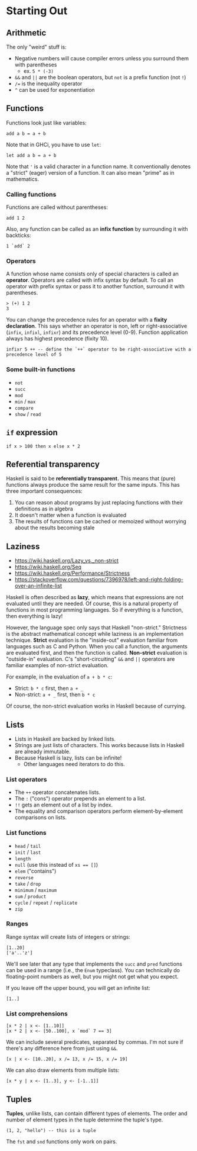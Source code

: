 # Starting Out

## Arithmetic

The only "weird" stuff is:
- Negative numbers will cause compiler errors unless you surround them with parentheses
    - ex. `5 * (-3)`
- `&&` and `||` are the boolean operators, but `not` is a prefix function (not `!`)
- `/=` is the inequality operator
- `^` can be used for exponentiation

## Functions

Functions look just like variables:

```
add a b = a + b
```

Note that in GHCi, you have to use `let`:

```
let add a b = a + b
```

Note that `'` is a valid character in a function name.
It conventionally denotes a "strict" (eager) version of a function.
It can also mean "prime" as in mathematics.

### Calling functions

Functions are called without parentheses:

```
add 1 2
```

Also, any function can be called as an **infix function** by surrounding it with backticks:

```
1 `add` 2
```

### Operators

A function whose name consists only of special characters is called an **operator**.
Operators are called with infix syntax by default.
To call an operator with prefix syntax or pass it to another function, surround it with parentheses.

```
> (+) 1 2
3
```

You can change the precedence rules for an operator with a **fixity declaration**.
This says whether an operator is non, left or right-associative (`infix`, `infixl`, `infixr`) and its precedence level (0-9).
Function application always has highest precedence (fixity 10).

```
infixr 5 ++ -- define the `++` operator to be right-associative with a precedence level of 5
```

### Some built-in functions
- `not`
- `succ`
- `mod`
- `min` / `max`
- `compare`
- `show` / `read`

## `if` expression

```
if x > 100 then x else x * 2
```

## Referential transparency

Haskell is said to be **referentially transparent.**
This means that (pure) functions always produce the same result for the same inputs.
This has three important consequences:

1. You can reason about programs by just replacing functions with their definitions as in algebra
1. It doesn't matter when a function is evaluated
1. The results of functions can be cached or memoized without worrying about the results becoming stale

## Laziness

- <https://wiki.haskell.org/Lazy_vs._non-strict>
- <https://wiki.haskell.org/Seq>
- <https://wiki.haskell.org/Performance/Strictness>
- <https://stackoverflow.com/questions/7396978/left-and-right-folding-over-an-infinite-list>

Haskell is often described as **lazy**, which means that expressions are not evaluated until they are needed.
Of course, this is a natural property of functions in most programming languages.
So if everything is a function, then everything is lazy!

However, the language spec only says that Haskell "non-strict."
Strictness is the abstract mathematical concept while laziness is an implementation technique.
**Strict** evaluation is the "inside-out" evaluation familiar from languages such as C and Python.
When you call a function, the arguments are evaluated first, and then the function is called.
**Non-strict** evaluation is "outside-in" evaluation.
C's "short-circuiting" `&&` and `||` operators are familiar examples of non-strict evaluation.

For example, in the evaluation of `a + b * c`:
- Strict: `b * c` first, then `a + _`
- Non-strict: `a + _` first, then `b * c`

Of course, the non-strict evaluation works in Haskell because of currying.

## Lists

- Lists in Haskell are backed by linked lists.
- Strings are just lists of characters. This works because lists in Haskell are already immutable.
- Because Haskell is lazy, lists can be infinite!
    - Other languages need iterators to do this.

### List operators
- The `++` operator concatenates lists.
- The `:` ("cons") operator prepends an element to a list.
- `!!` gets an element out of a list by index.
- The equality and comparison operators perform element-by-element comparisons on lists.

### List functions
- `head` / `tail`
- `init` / `last`
- `length`
- `null` (use this instead of `xs == []`)
- `elem` ("contains")
- `reverse`
- `take` / `drop`
- `minimum` / `maximum`
- `sum` / `product`
- `cycle` / `repeat` / `replicate`
- `zip`

### Ranges

Range syntax will create lists of integers or strings:

```
[1..20]
['a'..'z']
```

We'll see later that any type that implements the `succ` and `pred` functions can be used in a range (i.e., the `Enum` typeclass).
You can technically do floating-point numbers as well, but you might not get what you expect.

If you leave off the upper bound, you will get an infinite list:

```
[1..]
```

### List comprehensions

```
[x * 2 | x <- [1..10]]
[x * 2 | x <- [50..100], x `mod` 7 == 3]
```

We can include several predicates, separated by commas.
I'm not sure if there's any difference here from just using `&&`.

```
[x | x <- [10..20], x /= 13, x /= 15, x /= 19]
```

We can also draw elements from multiple lists:

```
[x * y | x <- [1..3], y <- [-1..1]]
```

## Tuples

**Tuples**, unlike lists, can contain different types of elements.
The order and number of element types in the tuple determine the tuple's type.

```
(1, 2, "hello") -- this is a tuple
```

The `fst` and `snd` functions only work on pairs.